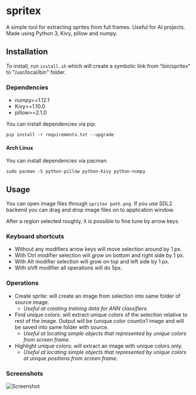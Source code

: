 # spritex
A simple tool for extracting sprites from full frames. Useful for AI projects. Made using Python 3, Kivy, pillow and numpy.


## Installation
To install, run ```install.sh``` which will create a symbolic link from "bin/spritex" to "/usr/local/bin" folder.

### Dependencies
* numpy==1.12.1
* Kivy>=1.10.0
* pillow>=2.1.0

You can install dependencies via pip: 

```pip install -r requirements.txt --upgrade```

#### Arch Linux
You can install dependencies via pacman.

```sudo pacman -S python-pillow python-kivy python-numpy```

## Usage
You can open image files through ```spritex path.png```. If you use SDL2 backend you can drag and drop image files on to application window.

After a region selected roughly, it is possible to fine tune by arrow keys.

### Keyboard shortcuts

* Without any modifiers arrow keys will move selection around by 1 px.
* With Ctrl modifier selection will grow on bottom and right side by 1 px.
* With Alt modifier selection will grow on top and left side by 1 px.
* With shift modifier all operations will do 5px.

### Operations
* Create sprite: will create an image from selection into same folder of source image. 
    * *Useful at creating training data for ANN classifiers.*
* Find unique colors: will extract unique colors of the selection relative to rest of the image. Output will be (unique color count)x1 image and will be saved into same folder with source. 
    * *Useful at locating simple objects that represented by unique colors from screen frame.* 
* Highlight unique colors: will extract an image with unique colors only.
    * *Useful at locating simple objects that represented by unique colors at unique positions from screen frame.*

### Screenshots

![Screenshot](/../screenshots/screenshot.png?raw=true "Screenshot")
